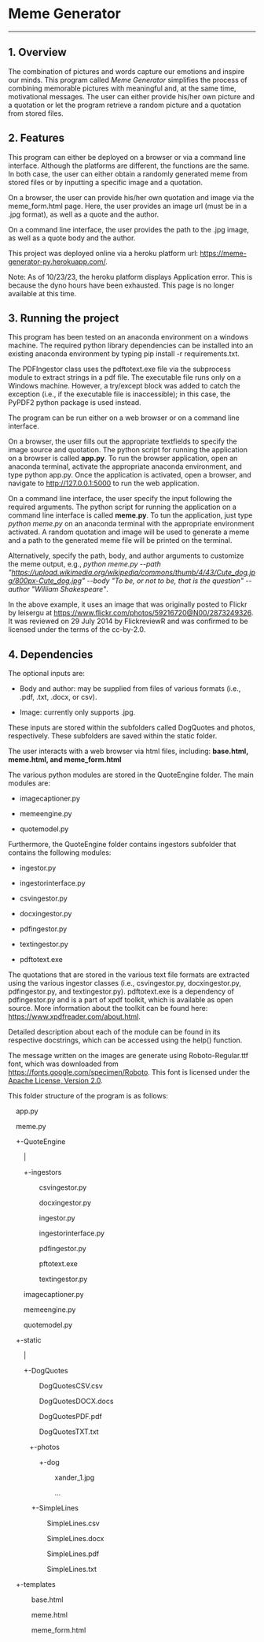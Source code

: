 ﻿# Meme Generator

------------------    

## 1. Overview

The combination of pictures and words capture our emotions and inspire our minds. This program called *Meme Generator* simplifies the process of combining memorable pictures with meaningful and, at the same time, motivational messages.  The user can either provide his/her own picture and a quotation or let the program retrieve a random picture and a quotation from stored files. 

## 2. Features

This program can either be deployed on a browser or via a command line interface. Although the platforms are different, the functions are the same. In both case, the user can either obtain a randomly generated meme from stored files or by inputting a specific image and a quotation. 

On a browser, the user can provide his/her own quotation and image via the meme_form.html page. Here, the user provides an image url (must be in a .jpg format), as well as a quote and the author.

On a command line interface, the user provides the path to the .jpg image, as well as a quote body and the author.

This project was deployed online via a heroku platform url: https://meme-generator-py.herokuapp.com/.

Note: As of 10/23/23, the heroku platform displays Application error. This is because the dyno hours have been exhausted. This page is no longer available at this time.

## 3. Running the project

This program has been tested on an anaconda environment on a windows machine. The required python library dependencies can be installed into an existing anaconda environment by typing pip install -r requirements.txt.

The PDFIngestor class uses the pdftotext.exe file via the subprocess module to extract strings in a pdf file. The executable file runs only on a Windows machine. However, a try/except block was added to catch the exception (i.e., if the executable file is inaccessible); in this case, the PyPDF2 python package is used instead.   

The program can be run either on a web browser or on a command line interface. 

On a browser, the user fills out the appropriate textfields to specify the image source and quotation. The python script for running the application on a browser is called **app.py**. To run the browser application, open an anaconda terminal, activate the appropriate anaconda environment, and type python app.py. Once the application is activated, open a browser, and navigate to http://127.0.0.1:5000 to run the web application. 

On a command line interface, the user specify the input following the required arguments. The python script for running the application on a command line interface is called **meme.py**. To tun the application, just type *python meme.py* on an anaconda terminal with the appropriate environment activated. A random quotation and image will be used to generate a meme and a path to the generated meme file will be printed on the terminal. 

Alternatively, specify the path, body, and author arguments to customize the meme output, e.g., *python meme.py --path "https://upload.wikimedia.org/wikipedia/commons/thumb/4/43/Cute_dog.jpg/800px-Cute_dog.jpg" --body "To be, or not to be, that is the question" --author "William Shakespeare"*. 

In the above example, it uses an image that was originally posted to Flickr by leisergu at https://www.flickr.com/photos/59216720@N00/2873249326. It was reviewed on 29 July 2014 by FlickreviewR and was confirmed to be licensed under the terms of the cc-by-2.0. 

## 4. Dependencies

The optional inputs are:

- Body and author: may be supplied from files of various formats (i.e., .pdf, .txt, .docx, or csv). 

- Image: currently only supports .jpg. 

These inputs are stored within the subfolders called DogQuotes and photos, respectively. These subfolders are saved within the static folder.

The user interacts with a web browser via html files, including: **base.html, meme.html, and meme_form.html**

The various python modules are stored in the QuoteEngine folder. The main modules are: 

- imagecaptioner.py

- memeengine.py

- quotemodel.py

Furthermore, the QuoteEngine folder contains ingestors subfolder that contains the following modules:

- ingestor.py

- ingestorinterface.py

- csvingestor.py

- docxingestor.py

- pdfingestor.py

- textingestor.py

- pdftotext.exe

The quotations that are stored in the various text file formats are extracted using the various ingestor classes (i.e., csvingestor.py, docxingestor.py, pdfingestor.py, and textingestor.py). pdftotext.exe is a dependency of pdfingestor.py and is a part of xpdf toolkit, which is available as open source. More information about the toolkit can be found here: https://www.xpdfreader.com/about.html. 

Detailed description about each of the module can be found in its respective docstrings, which can be accessed using the help() function.

The message written on the images are generate using Roboto-Regular.ttf font, which was downloaded from https://fonts.google.com/specimen/Roboto. This font is licensed under the [Apache License, Version 2.0](http://www.apache.org/licenses/LICENSE-2.0). 

This folder structure of the program is as follows:

    app.py

    meme.py

    +-QuoteEngine

        |

        +-ingestors

                csvingestor.py

                docxingestor.py            

                ingestor.py

                ingestorinterface.py

                pdfingestor.py

                pftotext.exe

                textingestor.py           

        imagecaptioner.py

        memeengine.py

        quotemodel.py

    +-static

        |

        +-DogQuotes

                DogQuotesCSV.csv

                DogQuotesDOCX.docs

                DogQuotesPDF.pdf

                DogQuotesTXT.txt

           +-photos

                +-dog

                        xander_1.jpg

                        ...            

            +-SimpleLines

                    SimpleLines.csv

                    SimpleLines.docx

                    SimpleLines.pdf

                    SimpleLines.txt                

    +-templates

            base.html

            meme.html

            meme_form.html
